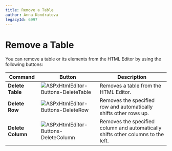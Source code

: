 ```yaml
---
title: Remove a Table
author: Anna Kondratova
legacyId: 6997
---
```

# Remove a Table
You can remove a table or its elements from the HTML Editor by using the following buttons:

| Command | Button | Description |
|---|---|---|
| **Delete Table** | ![ASPxHtmlEditor-Buttons-DeleteTable](../../../images/img10334.png) | Removes a table from the HTML Editor. |
| **Delete Row** | ![ASPxHtmlEditor-Buttons-DeleteRow](../../../images/img10335.png) | Removes the specified row and automatically shifts other rows up. |
| **Delete Column** | ![ASPxHtmlEditor-Buttons-DeleteColumn](../../../images/img10336.png) | Removes the specified column and automatically shifts other columns to the left. |